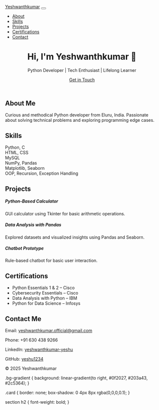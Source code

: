 <!DOCTYPE html>
<html lang="en">
<head>
  <meta charset="UTF-8" />
  <meta name="viewport" content="width=device-width, initial-scale=1" />
  <title>Yeshwanthkumar | Python Developer</title>
  <link href="https://cdn.jsdelivr.net/npm/bootstrap@5.3.2/dist/css/bootstrap.min.css" rel="stylesheet" />
  <link rel="stylesheet" href="style.css" />
</head>
<body data-bs-spy="scroll" data-bs-target="#navbar" data-bs-offset="70">

  <!-- Navbar -->
  <nav id="navbar" class="navbar navbar-expand-lg navbar-dark bg-dark sticky-top">
    <div class="container">
      <a class="navbar-brand" href="#">Yeshwanthkumar</a>
      <button class="navbar-toggler" type="button" data-bs-toggle="collapse" data-bs-target="#navMenu">
        <span class="navbar-toggler-icon"></span>
      </button>
      <div class="collapse navbar-collapse" id="navMenu">
        <ul class="navbar-nav ms-auto">
          <li class="nav-item"><a class="nav-link" href="#about">About</a></li>
          <li class="nav-item"><a class="nav-link" href="#skills">Skills</a></li>
          <li class="nav-item"><a class="nav-link" href="#projects">Projects</a></li>
          <li class="nav-item"><a class="nav-link" href="#certifications">Certifications</a></li>
          <li class="nav-item"><a class="nav-link" href="#contact">Contact</a></li>
        </ul>
      </div>
    </div>
  </nav>

  <!-- Hero Section -->
  <header class="bg-gradient text-white text-center py-5">
    <div class="container">
      <h1 class="display-4">Hi, I'm Yeshwanthkumar 👋</h1>
      <p class="lead">Python Developer | Tech Enthusiast | Lifelong Learner</p>
      <a href="#contact" class="btn btn-outline-light mt-3">Get in Touch</a>
    </div>
  </header>

  <!-- About -->
  <section id="about" class="py-5 bg-light">
    <div class="container">
      <h2 class="text-center mb-4">About Me</h2>
      <p class="text-center">Curious and methodical Python developer from Eluru, India. Passionate about solving technical problems and exploring programming edge cases.</p>
    </div>
  </section>

  <!-- Skills -->
  <section id="skills" class="py-5">
    <div class="container">
      <h2 class="text-center mb-4 text-primary">Skills</h2>
      <div class="row text-center">
        <div class="col-md-4">Python, C</div>
        <div class="col-md-4">HTML, CSS</div>
        <div class="col-md-4">MySQL</div>
        <div class="col-md-4">NumPy, Pandas</div>
        <div class="col-md-4">Matplotlib, Seaborn</div>
        <div class="col-md-4">OOP, Recursion, Exception Handling</div>
      </div>
    </div>
  </section>

  <!-- Projects -->
  <section id="projects" class="py-5 bg-light">
    <div class="container">
      <h2 class="text-center mb-4 text-success">Projects</h2>
      <div class="row">
        <div class="col-md-4 mb-3">
          <div class="card h-100">
            <div class="card-body">
              <h5 class="card-title">Python-Based Calculator</h5>
              <p class="card-text">GUI calculator using Tkinter for basic arithmetic operations.</p>
            </div>
          </div>
        </div>
        <div class="col-md-4 mb-3">
          <div class="card h-100">
            <div class="card-body">
              <h5 class="card-title">Data Analysis with Pandas</h5>
              <p class="card-text">Explored datasets and visualized insights using Pandas and Seaborn.</p>
            </div>
          </div>
        </div>
        <div class="col-md-4 mb-3">
          <div class="card h-100">
            <div class="card-body">
              <h5 class="card-title">Chatbot Prototype</h5>
              <p class="card-text">Rule-based chatbot for basic user interaction.</p>
            </div>
          </div>
        </div>
      </div>
    </div>
  </section>

  <!-- Certifications -->
  <section id="certifications" class="py-5">
    <div class="container">
      <h2 class="text-center mb-4 text-warning">Certifications</h2>
      <ul class="list-group list-group-flush">
        <li class="list-group-item">Python Essentials 1 & 2 – Cisco</li>
        <li class="list-group-item">Cybersecurity Essentials – Cisco</li>
        <li class="list-group-item">Data Analysis with Python – IBM</li>
        <li class="list-group-item">Python for Data Science – Infosys</li>
      </ul>
    </div>
  </section>

  <!-- Contact -->
  <section id="contact" class="py-5 bg-dark text-white">
    <div class="container text-center">
      <h2 class="mb-4">Contact Me</h2>
      <p>Email: <a href="mailto:yeshwanthkumar.official@gmail.com" class="text-info">yeshwanthkumar.official@gmail.com</a></p>
      <p>Phone: +91 630 438 9266</p>
      <p>LinkedIn: <a href="https://www.linkedin.com/in/yeshwanthkumar-yeshu" class="text-info">yeshwanthkumar-yeshu</a></p>
      <p>GitHub: <a href="https://github.com/yeshu1234" class="text-info">yeshu1234</a></p>
    </div>
  </section>

  <footer class="text-center py-3 bg-secondary text-white">
    <p>© 2025 Yeshwanthkumar</p>
  </footer>

  <script src="https://cdn.jsdelivr.net/npm/bootstrap@5.3.2/dist/js/bootstrap.bundle.min.js"></script>
</body>
</html>
.bg-gradient {
  background: linear-gradient(to right, #0f2027, #203a43, #2c5364);
}

.card {
  border: none;
  box-shadow: 0 4px 8px rgba(0,0,0,0.1);
}

section h2 {
  font-weight: bold;
}

